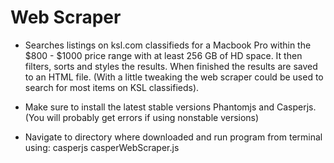 # Web Scraper

* Searches listings on ksl.com classifieds for a Macbook Pro within the $800 - $1000 price range with at least 256 GB of HD space. It then filters, sorts and styles the results.  When finished the results are saved to an HTML file.  (With a little tweaking the web scraper could be used to search for most items on KSL classifieds).
 
* Make sure to install the latest stable versions Phantomjs and Casperjs.  (You will probably get errors if using nonstable versions)

* Navigate to directory where downloaded and run program from terminal using: casperjs casperWebScraper.js

